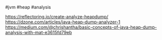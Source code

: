 #jvm #heap #analysis

https://reflectoring.io/create-analyze-heapdump/
https://dzone.com/articles/java-heap-dump-analyzer-1
https://medium.com/@chrishantha/basic-concepts-of-java-heap-dump-analysis-with-mat-e3615fd79eb
